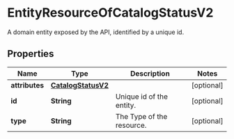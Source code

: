 

# EntityResourceOfCatalogStatusV2

A domain entity exposed by the API, identified by a unique id.

## Properties

| Name | Type | Description | Notes |
|------------ | ------------- | ------------- | -------------|
|**attributes** | [**CatalogStatusV2**](CatalogStatusV2.md) |  |  [optional] |
|**id** | **String** | Unique id of the entity. |  [optional] |
|**type** | **String** | The Type of the resource. |  [optional] |



